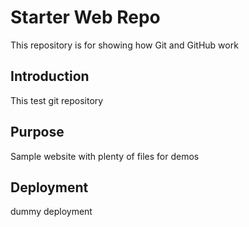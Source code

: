 # Starter Web Repo

This repository is for showing how Git and GitHub work

## Introduction

This test git repository

## Purpose

Sample website with plenty of files for demos

## Deployment

dummy deployment
